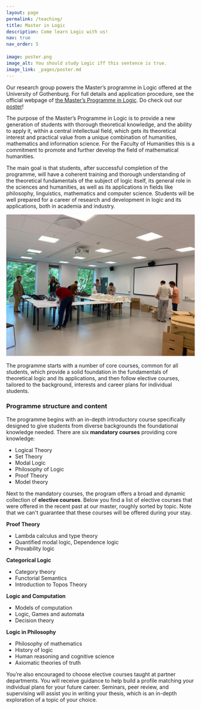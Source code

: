 ```yaml
---
layout: page
permalink: /teaching/
title: Master in Logic
description: Come learn Logic with us!
nav: true
nav_order: 5

image: poster.png
image_alt: You should study Logic iff this sentence is true.
image_link: _pages/poster.md
---
```


Our research group powers the Master’s programme in Logic offered at the University of Gothenburg. For full details and application procedure, see the official webpage of [the Master’s Programme in Logic](https://www.gu.se/en/study-gothenburg/logic-masters-programme-h2log).  Do check out our [poster](https://logic-gu.se/poster)!

The purpose of the Master’s Programme in Logic is to provide a new generation of students with thorough theoretical knowledge, and the ability to apply it, within a central intellectual field, which gets its theoretical interest and practical value from a unique combination of humanities, mathematics and information science. For the Faculty of Humanities this is a commitment to promote and further develop the field of mathematical humanities.

The main goal is that students, after successful completion of the programme, will have a coherent training and thorough understanding of the theoretical fundamentals of the subject of logic itself, its general role in the sciences and humanities, as well as its applications in fields like philosophy, linguistics, mathematics and computer science. Students will be well prepared for a career of research and development in logic and its applications, both in academia and industry.

![In 2024 our Logic Group hosted the Logic Colloquium, the most important conference in Logic in Europe, and many master students were involved in the organisation.](../assets/img/students_cooperating.jpg)

The programme starts with a number of core courses, common for all students, which provide a solid foundation in the fundamentals of theoretical logic and its applications, and then follow elective courses, tailored to the background, interests and career plans for individual students.


### Programme structure and content
The programme begins with an in-depth introductory course specifically designed to give students from diverse backgrounds the foundational knowledge needed. There are six **mandatory courses** providing core knowledge:

- Logical Theory
- Set Theory
- Modal Logic
- Philosophy of Logic
- Proof Theory
- Model theory

Next to the mandatory courses, the program offers a broad and dynamic collection of **elective courses**. Below you find a list of elective courses that were offered in the recent past at our master, roughly sorted by topic. Note that we can't guarantee that these courses will be offered during your stay.

 **Proof Theory**
 - Lambda calculus and type theory
 - Quantified modal logic, Dependence logic 
 - Provability logic

 **Categorical Logic**
 - Category theory 
 - Functorial Semantics
 - Introduction to Topos Theory 

 **Logic and Computation**
 - Models of computation 
 - Logic, Games and automata
 - Decision theory

 **Logic in Philosophy**
 - Philosophy of mathematics
 - History of logic
 - Human reasoning and cognitive science
 - Axiomatic theories of truth 
 



You’re also encouraged to choose elective courses taught at partner departments. You will receive guidance to help build a profile matching your individual plans for your future career. Seminars, peer review, and supervising will assist you in writing your thesis, which is an in-depth exploration of a topic of your choice.


